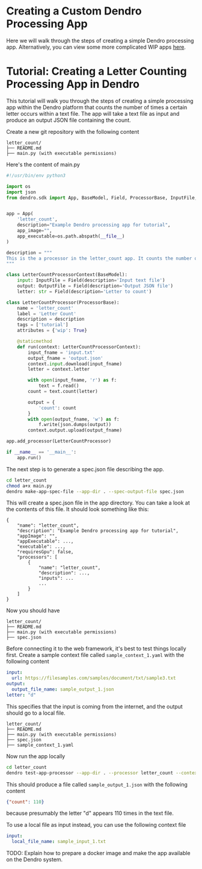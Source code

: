 # Creating a Custom Dendro Processing App

Here we will walk through the steps of creating a simple Dendro processing app. Alternatively, you can view some more complicated WIP apps [here](https://github.com/scratchrealm/pc-spike-sorting).


# Tutorial: Creating a Letter Counting Processing App in Dendro

This tutorial will walk you through the steps of creating a simple processing app within the Dendro platform that counts the number of times a certain letter occurs within a text file. The app will take a text file as input and produce an output JSON file containing the count.

Create a new git repository with the following content

```text
letter_count/
├── README.md
├── main.py (with executable permissions)
```

Here's the content of main.py

```python
#!/usr/bin/env python3

import os
import json
from dendro.sdk import App, BaseModel, Field, ProcessorBase, InputFile, OutputFile


app = App(
    'letter_count',
    description="Example Dendro processing app for tutorial",
    app_image="",
    app_executable=os.path.abspath(__file__)
)

description = """
This is the a processor in the letter_count app. It counts the number of times a particular letter appears in a text file and produces a JSON file with the result.
"""

class LetterCountProcessorContext(BaseModel):
    input: InputFile = Field(description='Input text file')
    output: OutputFile = Field(description='Output JSON file')
    letter: str = Field(description='Letter to count')

class LetterCountProcessor(ProcessorBase):
    name = 'letter_count'
    label = 'Letter Count'
    description = description
    tags = ['tutorial']
    attributes = {'wip': True}

    @staticmethod
    def run(context: LetterCountProcessorContext):
        input_fname = 'input.txt'
        output_fname = 'output.json'
        context.input.download(input_fname)
        letter = context.letter

        with open(input_fname, 'r') as f:
            text = f.read()
        count = text.count(letter)

        output = {
            'count': count
        }
        with open(output_fname, 'w') as f:
            f.write(json.dumps(output))
        context.output.upload(output_fname)

app.add_processor(LetterCountProcessor)

if __name__ == '__main__':
    app.run()
```

The next step is to generate a spec.json file describing the app.

```bash
cd letter_count
chmod a+x main.py
dendro make-app-spec-file --app-dir . --spec-output-file spec.json
```

This will create a spec.json file in the app directory. You can take a look at the contents of this file. It should look something like this:

```text
{
    "name": "letter_count",
    "description": "Example Dendro processing app for tutorial",
    "appImage": "",
    "appExecutable": ...,
    "executable": ...,
    "requiresGpu": false,
    "processors": [
        {
            "name": "letter_count",
            "description": ...,
            "inputs": ...
            ...
        }
    ]
}
```

Now you should have

```text
letter_count/
├── README.md
├── main.py (with executable permissions)
├── spec.json
```

Before connecting it to the web framework, it's best to test things locally first. Create a sample context file called `sample_context_1.yaml` with the following content

```yaml
input:
  url: https://filesamples.com/samples/document/txt/sample3.txt
output:
  output_file_name: sample_output_1.json
letter: "d"
```

This specifies that the input is coming from the internet, and the output should go to a local file.

```text
letter_count/
├── README.md
├── main.py (with executable permissions)
├── spec.json
├── sample_context_1.yaml
```

Now run the app locally

```bash
cd letter_count
dendro test-app-processor --app-dir . --processor letter_count --context sample_context.yaml
```

This should produce a file called `sample_output_1.json` with the following content

```json
{"count": 110}
```

because presumably the letter "d" appears 110 times in the text file.

To use a local file as input instead, you can use the following context file

```yaml
input:
  local_file_name: sample_input_1.txt
```

TODO: Explain how to prepare a docker image and make the app available on the Dendro system.
